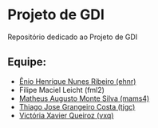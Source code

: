 # Projeto de GDI
Repositório dedicado ao Projeto de GDI

## Equipe:
* [Ênio Henrique Nunes Ribeiro (ehnr)](https://github.com/ribeirowski)
* Filipe Maciel Leicht (fml2)
* [Matheus Augusto Monte Silva (mams4)](https://github.com/MatheusMnt)
* [Thiago Jose Grangeiro Costa (tjgc)](https://github.com/Strateago)
* [Victória Xavier Queiroz (vxq)](https://github.com/victoriaxq)
